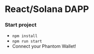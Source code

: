 # React/Solana DAPP

### Start project

- `npm install`
- `npm run start`
- Connect your Phantom Wallet!
